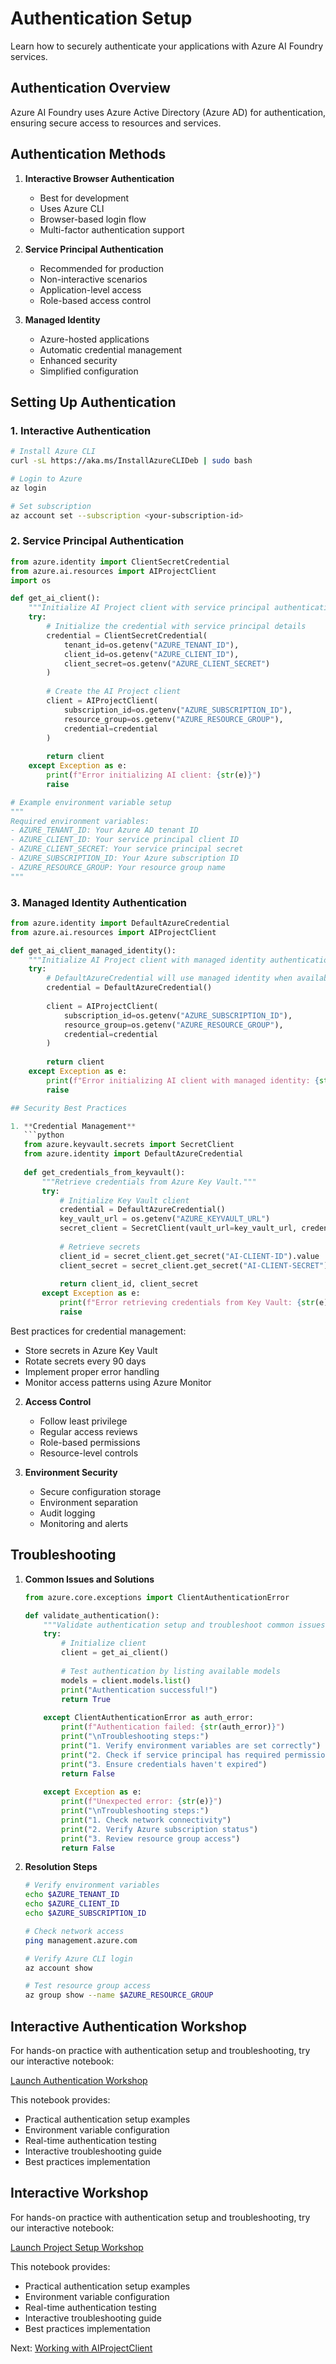 # Authentication Setup

Learn how to securely authenticate your applications with Azure AI Foundry services.

## Authentication Overview

Azure AI Foundry uses Azure Active Directory (Azure AD) for authentication, ensuring secure access to resources and services.

## Authentication Methods

1. **Interactive Browser Authentication**
   - Best for development
   - Uses Azure CLI
   - Browser-based login flow
   - Multi-factor authentication support

2. **Service Principal Authentication**
   - Recommended for production
   - Non-interactive scenarios
   - Application-level access
   - Role-based access control

3. **Managed Identity**
   - Azure-hosted applications
   - Automatic credential management
   - Enhanced security
   - Simplified configuration

## Setting Up Authentication

### 1. Interactive Authentication
```bash
# Install Azure CLI
curl -sL https://aka.ms/InstallAzureCLIDeb | sudo bash

# Login to Azure
az login

# Set subscription
az account set --subscription <your-subscription-id>
```

### 2. Service Principal Authentication
```python
from azure.identity import ClientSecretCredential
from azure.ai.resources import AIProjectClient
import os

def get_ai_client():
    """Initialize AI Project client with service principal authentication."""
    try:
        # Initialize the credential with service principal details
        credential = ClientSecretCredential(
            tenant_id=os.getenv("AZURE_TENANT_ID"),
            client_id=os.getenv("AZURE_CLIENT_ID"),
            client_secret=os.getenv("AZURE_CLIENT_SECRET")
        )
        
        # Create the AI Project client
        client = AIProjectClient(
            subscription_id=os.getenv("AZURE_SUBSCRIPTION_ID"),
            resource_group=os.getenv("AZURE_RESOURCE_GROUP"),
            credential=credential
        )
        
        return client
    except Exception as e:
        print(f"Error initializing AI client: {str(e)}")
        raise

# Example environment variable setup
"""
Required environment variables:
- AZURE_TENANT_ID: Your Azure AD tenant ID
- AZURE_CLIENT_ID: Your service principal client ID
- AZURE_CLIENT_SECRET: Your service principal secret
- AZURE_SUBSCRIPTION_ID: Your Azure subscription ID
- AZURE_RESOURCE_GROUP: Your resource group name
"""
```

### 3. Managed Identity Authentication
```python
from azure.identity import DefaultAzureCredential
from azure.ai.resources import AIProjectClient

def get_ai_client_managed_identity():
    """Initialize AI Project client with managed identity authentication."""
    try:
        # DefaultAzureCredential will use managed identity when available
        credential = DefaultAzureCredential()
        
        client = AIProjectClient(
            subscription_id=os.getenv("AZURE_SUBSCRIPTION_ID"),
            resource_group=os.getenv("AZURE_RESOURCE_GROUP"),
            credential=credential
        )
        
        return client
    except Exception as e:
        print(f"Error initializing AI client with managed identity: {str(e)}")
        raise

## Security Best Practices

1. **Credential Management**
   ```python
   from azure.keyvault.secrets import SecretClient
   from azure.identity import DefaultAzureCredential
   
   def get_credentials_from_keyvault():
       """Retrieve credentials from Azure Key Vault."""
       try:
           # Initialize Key Vault client
           credential = DefaultAzureCredential()
           key_vault_url = os.getenv("AZURE_KEYVAULT_URL")
           secret_client = SecretClient(vault_url=key_vault_url, credential=credential)
           
           # Retrieve secrets
           client_id = secret_client.get_secret("AI-CLIENT-ID").value
           client_secret = secret_client.get_secret("AI-CLIENT-SECRET").value
           
           return client_id, client_secret
       except Exception as e:
           print(f"Error retrieving credentials from Key Vault: {str(e)}")
           raise
   ```
   
   Best practices for credential management:
   - Store secrets in Azure Key Vault
   - Rotate secrets every 90 days
   - Implement proper error handling
   - Monitor access patterns using Azure Monitor

2. **Access Control**
   - Follow least privilege
   - Regular access reviews
   - Role-based permissions
   - Resource-level controls

3. **Environment Security**
   - Secure configuration storage
   - Environment separation
   - Audit logging
   - Monitoring and alerts

## Troubleshooting

1. **Common Issues and Solutions**
   ```python
   from azure.core.exceptions import ClientAuthenticationError
   
   def validate_authentication():
       """Validate authentication setup and troubleshoot common issues."""
       try:
           # Initialize client
           client = get_ai_client()
           
           # Test authentication by listing available models
           models = client.models.list()
           print("Authentication successful!")
           return True
           
       except ClientAuthenticationError as auth_error:
           print(f"Authentication failed: {str(auth_error)}")
           print("\nTroubleshooting steps:")
           print("1. Verify environment variables are set correctly")
           print("2. Check if service principal has required permissions")
           print("3. Ensure credentials haven't expired")
           return False
           
       except Exception as e:
           print(f"Unexpected error: {str(e)}")
           print("\nTroubleshooting steps:")
           print("1. Check network connectivity")
           print("2. Verify Azure subscription status")
           print("3. Review resource group access")
           return False
   ```

2. **Resolution Steps**
   ```bash
   # Verify environment variables
   echo $AZURE_TENANT_ID
   echo $AZURE_CLIENT_ID
   echo $AZURE_SUBSCRIPTION_ID
   
   # Check network access
   ping management.azure.com
   
   # Verify Azure CLI login
   az account show
   
   # Test resource group access
   az group show --name $AZURE_RESOURCE_GROUP
   ```

## Interactive Authentication Workshop

For hands-on practice with authentication setup and troubleshooting, try our interactive notebook:

[Launch Authentication Workshop](../1-introduction/1-authentication.ipynb)

This notebook provides:
- Practical authentication setup examples
- Environment variable configuration
- Real-time authentication testing
- Interactive troubleshooting guide
- Best practices implementation

## Interactive Workshop

For hands-on practice with authentication setup and troubleshooting, try our interactive notebook:

[Launch Project Setup Workshop](../1-introduction/2-environment_setup.ipynb)

This notebook provides:
- Practical authentication setup examples
- Environment variable configuration
- Real-time authentication testing
- Interactive troubleshooting guide
- Best practices implementation

Next: [Working with AIProjectClient](aiprojectclient.md)
